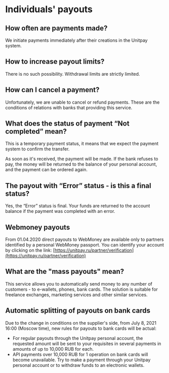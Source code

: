 # Individuals' payouts

## How often are payments made? 

We initiate payments immediately after their creations in the Unitpay system.

## How to increase payout limits?

There is no such possibility. Withdrawal limits are strictly limited.

## How can I cancel a payment?

Unfortunately, we are unable to cancel or refund payments. These are the conditions of relations with banks that providing this service.

## What does the status of payment “Not completed” mean?

This is a temporary payment status, it means that we expect the payment system to confirm the transfer.

As soon as it's received, the payment will be made. If the bank refuses to pay, the money will be returned to the balance of your personal account, and the payment can be ordered again.

## The payout with “Error” status - is this a final status?

Yes, the “Error” status is final. Your funds are returned to the account balance if the payment was completed with an error.

## Webmoney payouts

From 01.04.2020 direct payouts to WebMoney are available only to partners identified by a personal WebMoney passport. You can identify your account by clicking on the link: [https://unitpay.ru/partner/verification](https://unitpay.ru/partner/verification)

## What are the "mass payouts" mean?

This service allows you to automatically send money to any number of customers - to e-wallets, phones, bank cards. The solution is suitable for freelance exchanges, marketing services and other similar services.

## Automatic splitting of payouts on bank cards

Due to the change in conditions on the supplier's side, from July 8, 2021 16:00 \(Moscow time\), new rules for payouts to bank cards will be actual: 

* For regular payouts through the Unitpay personal account, the requested amount will be sent to your requisites in several payments in amounts of up to 10,000 RUB for each.
* API payments over 10,000 RUB for 1 operation on bank cards will become unavailable. Try to make a payment through your Unitpay personal account or to withdraw funds to an electronic wallets.

